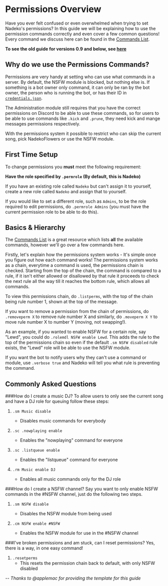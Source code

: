 Permissions Overview
===================
Have you ever felt confused or even overwhelmed when trying to set Nadeko's permissions? In this guide we will be explaining how to use the 
permission commands correctly and even cover a few common questions! Every command we discuss here can be found in the [Commands List](http://nadekobot.readthedocs.io/en/1.0/Commands%20List/#permissions).

**To see the old guide for versions 0.9 and below, see [here](http://nadekobot.readthedocs.io/en/latest/Permissions%20System/)**

Why do we use the Permissions Commands?
------------------------------
Permissions are very handy at setting who can use what commands in a server. By default, the NSFW module is blocked, but nothing else is. If something is a bot owner only command, it can only be ran by the bot owner, the person who is running the bot, or has their ID in [`credentials.json`](http://nadekobot.readthedocs.io/en/1.0/JSON%20Explanations/ "Setting up your credentials"). 

The Administration module still requires that you have the correct permissions on Discord to be able to use these commands, so for users to be able to use commands like `.kick` and `.prune`, they need kick and mange messages permissions respectively.

With the permissions system it possible to restrict who can skip the current song, pick NadekoFlowers or use the NSFW module.

First Time Setup
------------------
To change permissions you **must** meet the following requirement:

**Have the role specified by `.permrole` (By default, this is Nadeko)**

If you have an existing role called `Nadeko` but can't assign it to yourself, create a new role called `Nadeko` and assign that to yourself.

If you would like to set a different role, such as `Admins`, to be the role required to edit permissions, do `.permrole Admins` (you must have the current permission role to be able to do this).

Basics & Hierarchy
-----
The [Commands List](http://nadekobot.readthedocs.io/en/1.0/Commands%20List/#permissions) is a great resource which lists **all** the available commands, however we'll go over a few commands here.

Firstly, let's explain how the permissions system works - It's simple once you figure out how each command works!
The permissions system works as a chain, everytime a command is used, the permissions chain is checked. Starting from the top of the chain, the command is compared to a rule, if it isn't either allowed or disallowed by that rule it proceeds to check the next rule all the way till it reaches the bottom rule, which allows all commands.

To view this permissions chain, do `.listperms`, with the top of the chain being rule number 1, shown at the top of the message.

If you want to remove a permission from the chain of permissions, do `.removeperm X` to remove rule number X and similarly, do `.moveperm X Y` to move rule number X to number Y (moving, not swapping!).

As an example, if you wanted to enable NSFW for a certain role, say "Lewd", you could do `.rolemdl NSFW enable Lewd`.
This adds the rule to the top of the permissions chain so even if the default `.sm NSFW disabled` rule exists, the "Lewd" role will be able to use the NSFW module.

If you want the bot to notify users why they can't use a command or module, use `.verbose true` and Nadeko will tell you what rule is preventing the command.

Commonly Asked Questions
---------------

###How do I create a music DJ?
To allow users to only see the current song and have a DJ role for queuing follow these steps: 

1.	`.sm Music disable`

	*	Disables music commands for everybody

2.	`.sc .nowplaying enable`

	*	Enables the "nowplaying" command for everyone

3.	`.sc .listqueue enable`

	*	Enables the "listqueue" command for everyone

4.	`.rm Music enable DJ`

	*	Enables all music commands only for the DJ role


###How do I create a NSFW channel?
Say you want to only enable NSFW commands in the #NSFW channel, just do the following two steps.

1.	`.sm NSFW disable`
	*	Disables the NSFW module from being used

2.	`.cm NSFW enable #NSFW`
	*	Enables the NSFW module for use in the #NSFW channel

###I've broken permissions and am stuck, can I reset permissions?
Yes, there is a way, in one easy command!  

1.	`.resetperms`
	*	This resets the permission chain back to default, with only NSFW disabled  

_-- Thanks to @applemac for providing the template for this guide_

